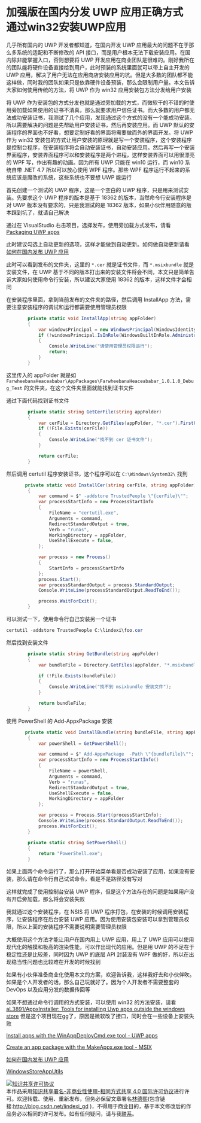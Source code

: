 # 加强版在国内分发 UWP 应用正确方式 通过win32安装UWP应用

几乎所有国内的 UWP 开发者都知道，在国内开发 UWP 应用最大的问题不在于那么多系统的适配和不断修改的 API 接口，而是用户根本无法下载安装应用。在国内除非能掌握入口，否则想要将 UWP 开发应用在商业团队是很难的。刚好我所在的团队能将硬件设备直接给到用户，此时预装的系统里面就可以带上自主开发的 UWP 应用，解决了用户无法在应用商店安装应用的坑。但是大多数的团队都不能这样做，同时我的团队如果只是依靠硬件设备预装，那么会限制用户量。本文告诉大家如何使用传统的方法，将 UWP 作为 win32 应用安装包方法分发给用户安装

<!--more-->
<!-- csdn -->

将 UWP 作为安装包的方式分发也就是通过旁加载的方式，而微软干的不错的时使用旁加载如果使用的证书不清真，那么就要求用户信任证书。而大多数的用户都无法成功安装证书，我测试了几个应用，发现通过这个方式的没有一个能成功安装。所以需要解决的问题是先帮助用户安装证书，然后再安装应用。而 UWP 默认的安装程序的界面也不好看，想要定制好看的界面将需要做而外的界面开发。将 UWP 作为 win32 安装包的方式让用户安装的原理就是写一个安装程序，这个安装程序是控制台程序，在安装程序将会自动安装证书，自动安装应用。然后再写一个安装界面程序，安装界面程序可以和安装程序是两个进程，这样安装界面可以用很漂亮的 WPF 写，作出有趣的动画。因为所有 UWP 只能在 win10 运行，而 win10 系统自带 .NET 4.7 所以可以放心使用 WPF 程序。那些 WPF 程序运行不起来的系统应该是魔改的系统，这些系统也不要想 UWP 能运行

首先创建一个测试的 UWP 程序，这是一个空白的 UWP 程序，只是用来测试安装。先要求这个 UWP 程序的版本是基于 18362 的版本，当然命令行安装程序是对 UWP 版本没有要求的，只是我测试的是 18362 版本，如果小伙伴用随意的版本踩到坑了，就请自己解决

通过在 VisualStudio 右击项目，选择发布，使用旁加载方式发布，请看 [Packaging UWP apps](https://docs.microsoft.com/en-us/windows/msix/package/packaging-uwp-apps?redirectedfrom=MSDN#sideload-your-app-package) 

此时建议勾选上自动更新的选项，这样才能做到自动更新。如何做自动更新请看 [如何在国内发布 UWP 应用](https://blog.lindexi.com/post/%E5%A6%82%E4%BD%95%E5%9C%A8%E5%9B%BD%E5%86%85%E5%8F%91%E5%B8%83-UWP-%E5%BA%94%E7%94%A8.html)

此时可以看到发布的文件夹，这里的 `*.cer` 就是证书文件，而 `*.msixbundle` 就是安装文件，在 UWP 基于不同的版本打出来的安装文件将会不同，本文只是简单告诉大家如何使用命令行安装，所以建议大家使用 18362 的版本，这样文件才会相同

在安装程序里面，拿到当前发布的文件夹的路径，然后调用 InstallApp 方法，需要注意安装程序的调试和运行都需要使用管理员权限

```csharp
        private static void InstallApp(string appFolder)
        {
            var windowsPrincipal = new WindowsPrincipal(WindowsIdentity.GetCurrent());
            if (!windowsPrincipal.IsInRole(WindowsBuiltInRole.Administrator))
            {
                Console.WriteLine("请使用管理员权限运行");
                return;
            }
        }
```

这里传入的 appFolder 就是如 `FarwheebanaHeaceababar\AppPackages\FarwheebanaHeaceababar_1.0.1.0_Debug_Test` 的文件夹，在这个文件夹里面就能找到证书文件

通过下面代码找到证书文件

```csharp
        private static string GetCerFile(string appFolder)
        {
            var cerFile = Directory.GetFiles(appFolder, "*.cer").FirstOrDefault();
            if (!File.Exists(cerFile))
            {
                Console.WriteLine("找不到 cer 证书文件");
            }

            return cerFile;
        }
```

然后调用 certutil 程序安装证书，这个程序可以在 `C:\Windows\System32\` 找到

```csharp
       private static void InstallCer(string cerFile, string appFolder)
        {
            var command = $" -addstore TrustedPeople \"{cerFile}\"";
            var processStartInfo = new ProcessStartInfo
            {
                FileName = "certutil.exe",
                Arguments = command,
                RedirectStandardOutput = true,
                Verb = "runas",
                WorkingDirectory = appFolder,
                UseShellExecute = false,
            };

            var process = new Process()
            {
                StartInfo = processStartInfo
            };
            process.Start();
            var processStandardOutput = process.StandardOutput;
            Console.WriteLine(processStandardOutput.ReadToEnd());

            process.WaitForExit();
        }
```

可以测试一下，使用命令行自己安装另一个证书

```csharp
certutil -addstore TrustedPeople C:\lindexi\foo.cer
```

然后找到安装文件

```csharp
        private static string GetBundle(string appFolder)
        {
            var bundleFile = Directory.GetFiles(appFolder, "*.msixbundle").FirstOrDefault();

            if (!File.Exists(bundleFile))
            {
                Console.WriteLine("找不到 msixbundle 安装文件");
            }

            return bundleFile;
        }
```

使用 PowerShell 的 Add-AppxPackage 安装

```csharp
       private static void InstallBundle(string bundleFile, string appFolder)
        {
            var powerShell = GetPowerShell();

            var command = $" Add-AppxPackage  -Path \"{bundleFile}\"";
            var processStartInfo = new ProcessStartInfo()
            {
                FileName = powerShell,
                Arguments = command,
                Verb = "runas",
                RedirectStandardOutput = true,
                UseShellExecute = false,
                WorkingDirectory = appFolder
            };

            var process = Process.Start(processStartInfo);
            Console.WriteLine(process.StandardOutput.ReadToEnd());
            process.WaitForExit();
        }

        private static string GetPowerShell()
        {
            return "PowerShell.exe";
        }
```

如果上面两个命令运行了，那么打开开始菜单看是否成功安装了应用，如果没有安装，那么请在命令行自己试试命令，看是不是路径没有写对

这样就完成了使用控制台安装 UWP 程序，但是这个方法存在的问题是如果用户没有开启旁加载，那么将会安装失败

我就通过这个安装程序，在 NSIS 将 UWP 程序打包，在安装的时候调用安装程序，让安装程序在后台安装 UWP 应用。因为使用安装包安装可以拿到管理员权限，所以上面的安装程序不需要说明需要管理员权限

大概使用这个方法才能让用户在国内用上 UWP 应用，用上了 UWP 应用可以使用现代化的触摸和极高的渲染性能，可以作出现代的应用。但是用 UWP 的不足在于稳定性还是比较差，同时因为 UWP 的底层 API 封装没有 WPF 做的好，所以在出现稳当性问题也比较难在开发的时候找到

如果有小伙伴准备商业化使用本文的方案，欢迎告诉我，这样我好去和小伙伴吹。如果是个人开发者的话，那么自己玩就好了。因为个人开发者不需要整套的 DevOps 以及应用分发的数据传回等

如果不想通过命令行调用的方式安装，可以使用 win32 的方法安装，请看 [aL3891/AppxInstaller: Tools for installing Uwp apps outside the windows store](https://github.com/aL3891/AppxInstaller) 但是这个项目现在gg了，原因是微软改了接口，同时会在一些设备上安装失败

[Install apps with the WinAppDeployCmd.exe tool - UWP apps](https://docs.microsoft.com/en-us/windows/uwp/packaging/install-universal-windows-apps-with-the-winappdeploycmd-tool)

[Create an app package with the MakeAppx.exe tool - MSIX](https://docs.microsoft.com/en-us/windows/msix/package/create-app-package-with-makeappx-tool)

[如何在国内发布 UWP 应用](https://blog.lindexi.com/post/%E5%A6%82%E4%BD%95%E5%9C%A8%E5%9B%BD%E5%86%85%E5%8F%91%E5%B8%83-UWP-%E5%BA%94%E7%94%A8.html)

[WindowsStoreAppUtils](https://github.com/apache/cordova-windows/blob/master/template/cordova/lib/WindowsStoreAppUtils.ps1)

<a rel="license" href="http://creativecommons.org/licenses/by-nc-sa/4.0/"><img alt="知识共享许可协议" style="border-width:0" src="https://i.creativecommons.org/l/by-nc-sa/4.0/88x31.png" /></a><br />本作品采用<a rel="license" href="http://creativecommons.org/licenses/by-nc-sa/4.0/">知识共享署名-非商业性使用-相同方式共享 4.0 国际许可协议</a>进行许可。欢迎转载、使用、重新发布，但务必保留文章署名[林德熙](http://blog.csdn.net/lindexi_gd)(包含链接:http://blog.csdn.net/lindexi_gd )，不得用于商业目的，基于本文修改后的作品务必以相同的许可发布。如有任何疑问，请与我[联系](mailto:lindexi_gd@163.com)。
